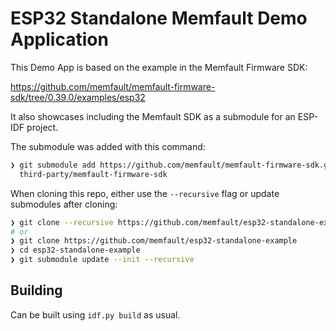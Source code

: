 # ESP32 Standalone Memfault Demo Application

This Demo App is based on the example in the Memfault Firmware SDK:

https://github.com/memfault/memfault-firmware-sdk/tree/0.39.0/examples/esp32

It also showcases including the Memfault SDK as a submodule for an ESP-IDF
project.

The submodule was added with this command:

```bash
❯ git submodule add https://github.com/memfault/memfault-firmware-sdk.git \
  third-party/memfault-firmware-sdk
```

When cloning this repo, either use the `--recursive` flag or update submodules
after cloning:

```bash
❯ git clone --recursive https://github.com/memfault/esp32-standalone-example
# or
❯ git clone https://github.com/memfault/esp32-standalone-example
❯ cd esp32-standalone-example
❯ git submodule update --init --recursive
```

## Building

Can be built using `idf.py build` as usual.
